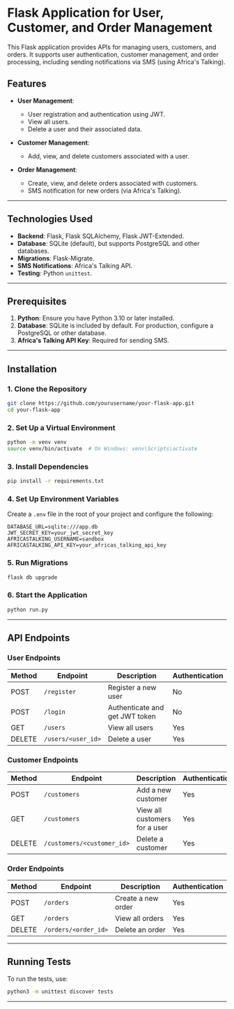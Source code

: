 # Flask Application for User, Customer, and Order Management

This Flask application provides APIs for managing users, customers, and orders. It supports user authentication, customer management, and order processing, including sending notifications via SMS (using Africa's Talking).

## Features

- **User Management**: 
  - User registration and authentication using JWT.
  - View all users.
  - Delete a user and their associated data.

- **Customer Management**:
  - Add, view, and delete customers associated with a user.

- **Order Management**:
  - Create, view, and delete orders associated with customers.
  - SMS notification for new orders (via Africa's Talking).

---

## Technologies Used

- **Backend**: Flask, Flask SQLAlchemy, Flask JWT-Extended.
- **Database**: SQLite (default), but supports PostgreSQL and other databases.
- **Migrations**: Flask-Migrate.
- **SMS Notifications**: Africa's Talking API.
- **Testing**: Python `unittest`.

---

## Prerequisites

1. **Python**: Ensure you have Python 3.10 or later installed.
2. **Database**: SQLite is included by default. For production, configure a PostgreSQL or other database.
3. **Africa's Talking API Key**: Required for sending SMS.

---

## Installation

### 1. Clone the Repository
```bash
git clone https://github.com/yourusername/your-flask-app.git
cd your-flask-app
```

### 2. Set Up a Virtual Environment
```bash
python -m venv venv
source venv/bin/activate  # On Windows: venv\Scripts\activate
```

### 3. Install Dependencies
```bash
pip install -r requirements.txt
```

### 4. Set Up Environment Variables
Create a `.env` file in the root of your project and configure the following:
```
DATABASE_URL=sqlite:///app.db
JWT_SECRET_KEY=your_jwt_secret_key
AFRICASTALKING_USERNAME=sandbox
AFRICASTALKING_API_KEY=your_africas_talking_api_key
```

### 5. Run Migrations
```bash
flask db upgrade
```

### 6. Start the Application
```bash
python run.py
```

---

## API Endpoints

### User Endpoints
| Method | Endpoint          | Description                    | Authentication |
|--------|-------------------|--------------------------------|----------------|
| POST   | `/register`       | Register a new user            | No             |
| POST   | `/login`          | Authenticate and get JWT token | No             |
| GET    | `/users`          | View all users                 | Yes            |
| DELETE | `/users/<user_id>`| Delete a user                  | Yes            |

### Customer Endpoints
| Method | Endpoint                | Description                       | Authentication |
|--------|-------------------------|-----------------------------------|----------------|
| POST   | `/customers`            | Add a new customer                | Yes            |
| GET    | `/customers`            | View all customers for a user     | Yes            |
| DELETE | `/customers/<customer_id>` | Delete a customer                 | Yes            |

### Order Endpoints
| Method | Endpoint              | Description                        | Authentication |
|--------|-----------------------|------------------------------------|----------------|
| POST   | `/orders`             | Create a new order                 | Yes            |
| GET    | `/orders`             | View all orders                    | Yes            |
| DELETE | `/orders/<order_id>`  | Delete an order                    | Yes            |

---

## Running Tests
To run the tests, use:
```bash
python3 -m unittest discover tests
```

---